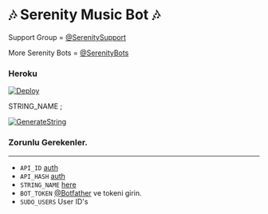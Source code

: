 <h1 align="centre">🎶 Serenity Music Bot 🎶</h1>

Support Group = [@SerenitySupport](https://t.me/SerenitySupport)

More Serenity Bots = [@SerenityBots](https://t.me/SerenityBots)

<h3 align="centre"> Heroku </h4>

[![Deploy](https://www.herokucdn.com/deploy/button.svg)](https://heroku.com/deploy)

STRING_NAME ;

[![GenerateString](https://img.shields.io/badge/repl.it-generateString-yellowgreen)](https://repl.it/@subinps/getStringName)

### Zorunlu Gerekenler. 
----------------------------------
   - `API_ID` [auth](https://my.telegram.org/auth)
   - `API_HASH` [auth](https://my.telegram.org/auth)
   - `STRING_NAME` [here](https://repl.it/@subinps/getStringName)
   - `BOT_TOKEN`  [@Botfather](https://t.me/botfather) ve tokeni girin. 
   - `SUDO_USERS` User ID's
